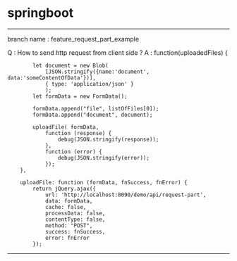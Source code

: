 # springboot

----------------------------------------------------------------------------------------------------------------------------------------
branch name : feature_request_part_example

  Q : How to send http request from client side ? 
  A : function(uploadedFiles) {

			let document = new Blob(
				[JSON.stringify({name:'document', data:'someContentOfData'})],
				{ type: 'application/json' }
				);
			let formData = new FormData();

			formData.append("file", listOfFiles[0]);
			formData.append("document", document);

			uploadFile( formData,
				function (response) {
					debug(JSON.stringify(response));
				},
				function (error) {
					debug(JSON.stringify(error));
				});
		},

		uploadFile: function (formData, fnSuccess, fnError) {
			return jQuery.ajax({
				url: 'http://localhost:8090/demo/api/request-part',
				data: formData,
				cache: false,
				processData: false,
				contentType: false,
				method: "POST",
				success: fnSuccess,
				error: fnError
			});
      
----------------------------------------------------------------------------------------------------------------------------------------
      
